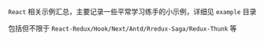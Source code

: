 
`React` 相关示例汇总，主要记录一些平常学习练手的小示例，详细见 `example` 目录

包括但不限于 `React-Redux/Hook/Next/Antd/Rredux-Saga/Redux-Thunk` 等